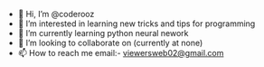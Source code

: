 - 👋 Hi, I’m @coderooz
- 👀 I’m interested in learning new tricks and tips for programming
- 🌱 I’m currently learning python neural nework
- 💞️ I’m looking to collaborate on (currently at none)
- 📫 How to reach me email:- viewersweb02@gmail.com
<!---
coderooz/coderooz is a ✨ special ✨ repository because its `README.md` (this file) appears on your GitHub profile.
You can click the Preview link to take a look at your changes.
--->
